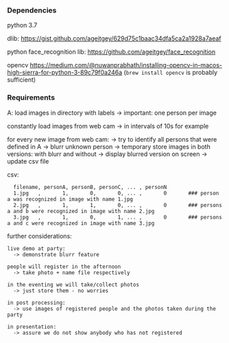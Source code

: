 ### Dependencies

  python 3.7
  
  dlib: 
  https://gist.github.com/ageitgey/629d75c1baac34dfa5ca2a1928a7aeaf

  python face_recognition lib:
  https://github.com/ageitgey/face_recognition

  opencv
  https://medium.com/@nuwanprabhath/installing-opencv-in-macos-high-sierra-for-python-3-89c79f0a246a
  (`brew install opencv` is probably sufficient)






### Requirements

  A:
  load images in directory with labels
    -> important: one person per image

  constantly load images from web cam
    -> in intervals of 10s for example

  for every new image from web cam:
    -> try to identify all persons that were defined in A
    -> blurr unknown person
    -> temporary store images in both versions: with blurr and without
    -> display blurred version on screen
    -> update csv file


  csv:
```
  filename, personA, personB, personC, ... , personN
  1.jpg   ,       1,       0,       0, ... ,       0       ### person a was recognized in image with name 1.jpg
  2.jpg   ,       1,       1,       0, ... ,       0       ### persons a and b were recognized in image with name 2.jpg
  3.jpg   ,       1,       0,       1, ... ,       0       ### persons a and c were recognized in image with name 3.jpg
```

  further considerations:

    live demo at party:
      -> demonstrate blurr feature
    
    people will register in the afternoon
      -> take photo + name file respectively
    
    in the eventing we will take/collect photos
      -> just store them - no worries
    
    in post processing:
      -> use images of registered people and the photos taken during the party

    in presentation:
      -> assure we do not show anybody who has not registered
